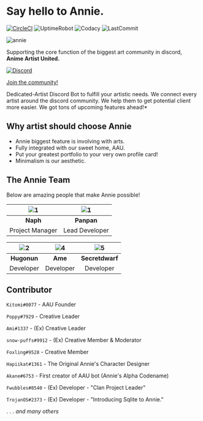 # Say hello to **Annie.**

[![CircleCI](https://circleci.com/gh/klerikdust/anniediscord.svg?style=svg)](https://circleci.com/gh/klerikdust/anniediscord)
![UptimeRobot](https://img.shields.io/uptimerobot/ratio/7/m782972040-ebd3a5bae3dd47d4ffd800b0?style=flat-square)
![Codacy](https://img.shields.io/codacy/grade/d60d5579018348af8fc310a9e5dffe36.svg?logo=Codacy&style=flat-square)
![LastCommit](https://img.shields.io/github/last-commit/klerikdust/anniediscord.svg?style=flat-square)

![annie](https://cdn.discordapp.com/avatars/501461775821176832/1d5c3c23e639a5461d6b1dc44d04836b.png?size=256)

Supporting the core function of the biggest art community in discord,
**Anime Artist United.**

[![Discord](https://img.shields.io/discord/459891664182312980.svg?color=%237bb6ed&label=&logo=Discord&logoColor=%23f2f2f2&style=flat-square)](https://discord.gg/Tjsck8F)

[Join the community!](https://discord.gg/Tjsck8F)

Dedicated-Artist Discord Bot to fulfill your artistic needs.
We connect every artist around the discord community.
We help them to get potential client more easier.
We got tons of upcoming features ahead!*

## Why artist should choose Annie

- Annie biggest feature is involving with arts.
- Fully integrated with our sweet home, AAU.
- Put your greatest portfolio to your very own profile card!
- Minimalism is our aesthetic.

## **The Annie Team**

Below are amazing people that make Annie possible!

| ![1][naph]| ![1][pan] |
| :----: | :----: |
| **Naph** | **Panpan** |
| Project Manager | Lead Developer |

| ![2][hugo]| ![4][ame] | ![5][dwarf] |
| :----: | :----: | :----: |
| **Hugonun** | **Ame** | **Secretdwarf** |
| Developer | Developer | Developer |

[naph]: https://cdn.discordapp.com/avatars/230034968515051520/90119a1bf45d46e2b8418886b67e90d4.png?size=128

[pan]: https://cdn.discordapp.com/avatars/277266191540551680/d8c76120788366540552d977122a862d.png?size=128

[hugo]: https://cdn.discordapp.com/avatars/476391416268849175/ccd23e89da05b4a5ecd4c3ae637a39f7.png?size=128

[ame]: https://cdn.discordapp.com/avatars/510246523939061760/a_33d70fc6e5c3978c57333fe5bb1672a2.gif

[dwarf]: https://cdn.discordapp.com/avatars/596421558856056853/2bf3c57e9e104acd3f78a45f16ff25d5.png?size=128

## **Contributor**  

`Kitomi#0077` - AAU Founder

`Poppy#7929` - Creative Leader

`Ami#1337` - (Ex) Creative Leader

`snow-puffs#9912` - (Ex) Creative Member & Moderator

`Foxling#9528` - Creative Member

`Hapiikat#1361` - The Original Annie's Character Designer

`Akane#6753` - First creator of AAU bot (Annie's Alpha Codename)

`Fwubbles#8540` - (Ex) Developer - "Clan Project Leader"

`TrojanOS#2373` - (Ex) Developer - "Introducing Sqlite to Annie."

. . . *and many others*
